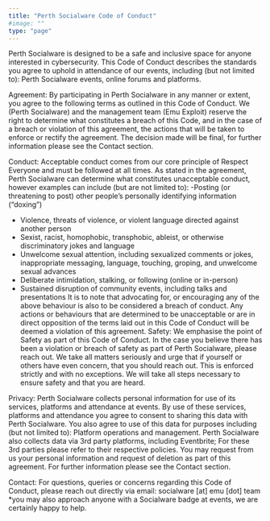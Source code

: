 ```yaml
---
title: "Perth Socialware Code of Conduct"
#image: ""
type: "page"
---
```


Perth Socialware is designed to be a safe and inclusive space for anyone interested in cybersecurity. This Code of Conduct describes the standards you agree to uphold in attendance of our events, including (but not limited to): Perth Socialware events, online forums and platforms.

Agreement:
By participating in Perth Socialware in any manner or extent, you agree to the following terms as outlined in this Code of Conduct. We (Perth Socialware) and the management team (Emu Exploit) reserve the right to determine what constitutes a breach of this Code, and in the case of a breach or violation of this agreement, the actions that will be taken to enforce or rectify the agreement. The decision made will be final, for further information please see the Contact section.

Conduct:
Acceptable conduct comes from our core principle of Respect Everyone and must be followed at all times. As stated in the agreement, Perth Socialware can determine what constitutes unacceptable conduct, however examples can include (but are not limited to):
 -Posting (or threatening to post) other people’s personally identifying information (“doxing”)
- Violence, threats of violence, or violent language directed against another person
- Sexist, racist, homophobic, transphobic, ableist, or otherwise discriminatory jokes and language
- Unwelcome sexual attention, including sexualized comments or jokes, inappropriate messaging, language, touching, groping, and unwelcome sexual advances
- Deliberate intimidation, stalking, or following (online or in-person)
- Sustained disruption of community events, including talks and presentations
It is to note that advocating for, or encouraging any of the above behaviour is also to be considered a breach of conduct.
Any actions or behaviours that are determined to be unacceptable or are in direct opposition of the terms laid out in this Code of Conduct will be deemed a violation of this agreement.
Safety:
We emphasise the point of Safety as part of this Code of Conduct. In the case you believe there has been a violation or breach of safety as part of Perth Socialware, please reach out. We take all matters seriously and urge that if yourself or others have even concern, that you should reach out. This is enforced strictly and with no exceptions. We will take all steps necessary to ensure safety and that you are heard.

Privacy:
Perth Socialware collects personal information for use of its services, platforms and attendance at events. By use of these services, platforms and attendance you agree to consent to sharing this data with Perth Socialware. You also agree to use of this data for purposes including (but not limited to): Platform operations and management. Perth Socialware also collects data via 3rd party platforms, including Eventbrite; For these 3rd parties please refer to their respective policies. You may request from us your personal information and request of deletion as part of this agreement. For further information please see the Contact section.

Contact:
For questions, queries or concerns regarding this Code of Conduct, please reach out directly via email:
socialware [at] emu [dot] team
\*you may also approach anyone with a Socialware badge at events, we are certainly happy to help.
